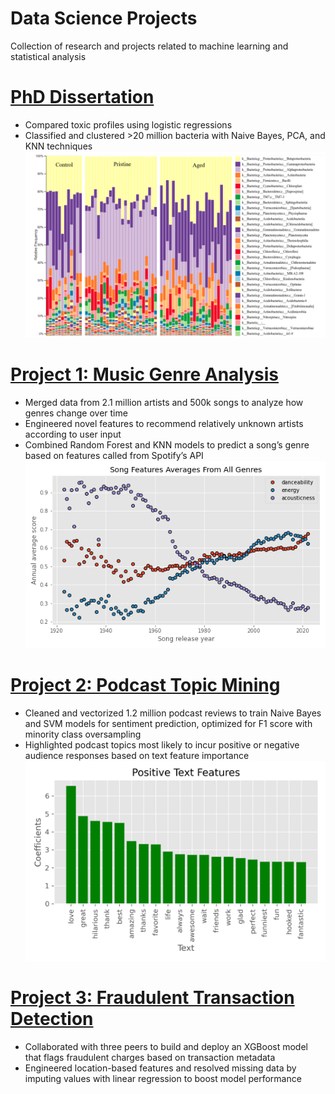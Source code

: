 # Data Science Projects
Collection of research and projects related to machine learning and statistical analysis

# [PhD Dissertation](https://github.com/mattslatt/personal_portfolio/tree/main/dissertation)
* Compared toxic profiles using logistic regressions
* Classified and clustered >20 million bacteria with Naive Bayes, PCA, and KNN techniques
![](./img/dissertation_bacterial_classes.png)

# [Project 1: Music Genre Analysis](https://github.com/mattslatt/personal_portfolio/tree/main/spotify)
* Merged data from 2.1 million artists and 500k songs to analyze how genres change over time
* Engineered novel features to recommend relatively unknown artists according to user input
* Combined Random Forest and KNN models to predict a song’s genre based on features called from Spotify’s API
![](/img/annual_avg_song_features.png)

# [Project 2: Podcast Topic Mining](https://github.com/mattslatt/podcast_reviews)
* Cleaned and vectorized 1.2 million podcast reviews to train Naive Bayes and SVM models for sentiment prediction, optimized for F1 score with minority class oversampling
* Highlighted podcast topics most likely to incur positive or negative audience responses based on text feature importance
![](/img/positive_text_coefficients.png)

# [Project 3: Fraudulent Transaction Detection](https://github.com/mattslatt/podcast_reviews)
* Collaborated with three peers to build and deploy an XGBoost model that flags fraudulent charges based on transaction metadata
* Engineered location-based features and resolved missing data by imputing values with linear regression to boost model performance